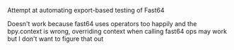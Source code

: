 Attempt at automating export-based testing of Fast64

Doesn't work because fast64 uses operators too happily and the bpy.context is wrong, overriding context when calling fast64 ops may work but I don't want to figure that out
